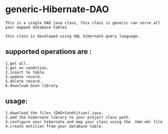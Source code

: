 # generic-Hibernate-DAO
```
This is a single DAO java class, this class is generic can serve all your mapped database tables

this class is developed using HQL hibernate query language.
```
## supported operations are :
```
1.get all.
2.get on condition.
2.insert to table.
3.update record.
5.delete record.
6.download Gson library.
```
## usage:
```
1.download the files (DAO+Condtition).java.
2.add the hibernate library to your project class path.
3.configure your hibernate and map your class using the .hbm.xml file 
4.create entities from your database table.

```

